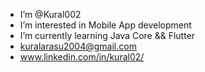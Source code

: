 -  I’m @Kural002
-  I’m interested in Mobile App development
-  I’m currently learning Java Core && Flutter 
-  kuralarasu2004@gmail.com
-  www.linkedin.com/in/kural02/

<!---
Kural002/Kural002 is a ✨ special ✨ repository because its `README.md` (this file) appears on your GitHub profile.
You can click the Preview link to take a look at your changes.
--->
